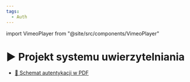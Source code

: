 ```yaml
---
tags:
  - Auth
---
```


import VimeoPlayer from "@site/src/components/VimeoPlayer"

# ▶️ Projekt systemu uwierzytelniania

<VimeoPlayer videoId="763193902" />

- [📄 Schemat autentykacji w PDF](/download/schemat-autentykacji.pdf)
